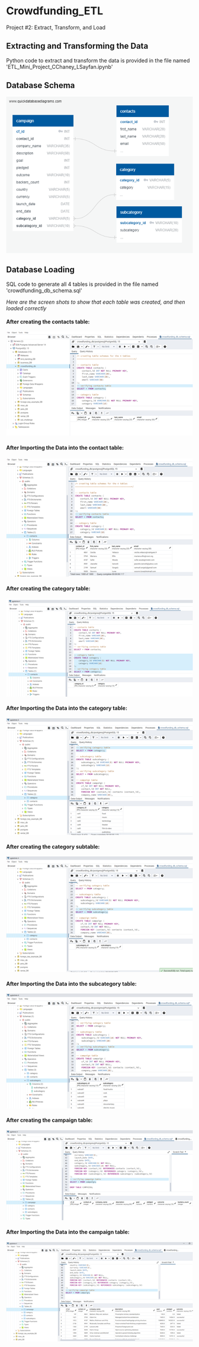 # Crowdfunding_ETL
Project #2: Extract, Transform, and Load

## Extracting and Transforming the Data
Python code to extract and transform the data is provided in the file named 'ETL_Mini_Project_CChaney_LSayfan.ipynb'

## Database Schema
![image failed to load](QuickDBD-Crowdfunding_Database.png)

## Database Loading
SQL code to generate all 4 tables is provided in the file named 'crowdfunding_db_schema.sql'

*Here are the screen shots to show that each table was created, and then loaded correctly*

#### After creating the contacts table:
![image failed to load](Screenshots\contacts1.png)
#### After Importing the Data into the contact table:
![image failed to load](Screenshots\contacts2.png)
#### After creating the category table:
![image failed to load](Screenshots\category1.png)
#### After Importing the Data into the category table:
![image failed to load](Screenshots\category2.png)
#### After creating the category subtable:
![image failed to load](Screenshots\subcategory1.png)
#### After Importing the Data into the subcategory table:
![image failed to load](Screenshots\subcategory2.png)
#### After creating the campaign table:
![image failed to load](Screenshots\campaign1.png)
#### After Importing the Data into the campaign table:
![image failed to load](Screenshots\campaign2.png)
